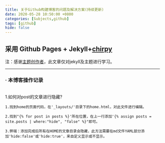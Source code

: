 ```yaml
---
title: 关于Github构建博客的问题及解决方案(持续更新)
date: 2020-05-28 10:50:00 +0800
categories: [Subjects,github]
tags: [github]
hide: false
---
```


##  采用 Github Pages + Jekyll+[chirpy](https://chirpy.cotes.info/posts/write-a-new-post/)
注：感谢[主题创作者](https://github.com/cotes2020/jekyll-theme-chirpy)，此文章仅对jekyll及主题进行学习。

---
### · 本博客操作记录
\
1.如何对post的文章进行隐藏?

    1.找到home的页面代码，在'_layouts/'目录下的home.html，对此文件进行编辑。

    2.找到"{% for post in posts %}'所在位置，在上一行添加'{% assign posts = site.posts | where:"hide", "false" %}"即可。

    3.弊端：添加完成后所有在HOME的文章目录会隐藏，此方法需要在md文件YAML部分添加'hide:false'或'hide:true'，来自定义显示或不显示。
